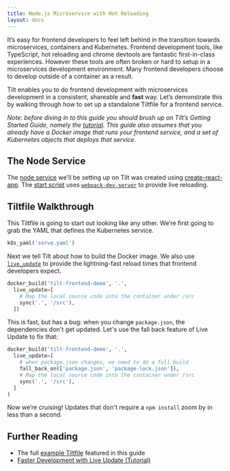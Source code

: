 ```yaml
---
title: Node.js Microservice with Hot Reloading
layout: docs
---
```


It’s easy for frontend developers to feel left behind in the transition towards microservices, containers and Kubernetes. Frontend development tools, like TypeScript, hot reloading and chrome devtools are fantastic first-in-class experiences. However these tools are often broken or hard to setup in a microservices development environment. Many frontend developers choose to develop outside of a container as a result.

Tilt enables you to do frontend development with microservices development in a consistent, shareable and **fast** way. Let’s demonstrate this by walking through how to set up a standalone Tiltfile for a frontend service.

_Note: before diving in to this guide you should brush up on Tilt’s Getting Started Guide, namely the [tutorial](tutorial.html). This guide also assumes that you already have a Docker image that runs your frontend service, and a set of Kubernetes objects that deploys that service._

## The Node Service

The [node service](https://github.com/windmilleng/tilt-frontend-demo) we'll be setting up on Tilt was created using [create-react-app](https://github.com/facebook/create-react-app). The [start script](https://github.com/windmilleng/tilt-frontend-demo/blob/master/scripts/start.js) uses [`webpack-dev-server`](https://github.com/webpack/webpack-dev-server) to provide live reloading.

## Tiltfile Walkthrough

This Tiltfile is going to start out looking like any other. We’re first going to grab the YAML that defines the Kubernetes service.

```python
k8s_yaml('serve.yaml')
```

Next we tell Tilt about how to build the Docker image. We also use [`live_update`](live_update_tutorial.html) to provide the lightning-fast reload times that frontend developers expect.
```python
docker_build('tilt-frontend-demo', '.',
  live_update=[
    # Map the local source code into the container under /src
    sync('.', '/src'),
  ])
```

This is fast, but has a bug: when you change `package.json`, the dependencies don't get updated. Let's use the fall back feature of Live Update to fix that:

```python
docker_build('tilt-frontend-demo', '.',
  live_update=[
    # when package.json changes, we need to do a full build
    fall_back_on(['package.json', 'package-lock.json']),
    # Map the local source code into the container under /src
    sync('.', '/src'),
  ]
)
```


Now we’re cruising! Updates that don't require a `npm install` zoom by in less than a second.

## Further Reading
* The full [example Tiltfile](https://github.com/windmilleng/tilt-frontend-demo/blob/master/Tiltfile) featured in this guide
* [Faster Development with Live Update (Tutorial)](live_update_tutorial.html)
